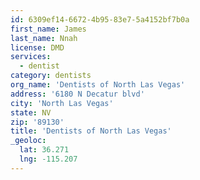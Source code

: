 ```yaml
---
id: 6309ef14-6672-4b95-83e7-5a4152bf7b0a
first_name: James
last_name: Nnah
license: DMD
services:
  - dentist
category: dentists
org_name: 'Dentists of North Las Vegas'
address: '6180 N Decatur blvd'
city: 'North Las Vegas'
state: NV
zip: '89130'
title: 'Dentists of North Las Vegas'
_geoloc:
  lat: 36.271
  lng: -115.207
---
```

